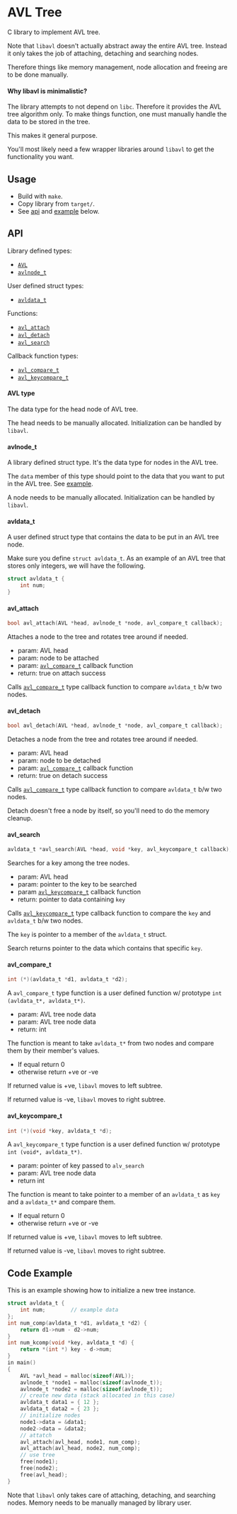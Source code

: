 # AVL Tree
C library to implement AVL tree.

Note that `libavl` doesn't actually abstract away the entire AVL tree.
Instead it only takes the job of attaching, detaching and searching nodes.

Therefore things like memory management, node allocation and freeing are to be done manually.

#### Why libavl is minimalistic?
The library attempts to not depend on `libc`.
Therefore it provides the AVL tree algorithm only.
To make things function, one must manually handle the data to be stored in the tree.

This makes it general purpose.

You'll most likely need a few wrapper libraries around `libavl` to get the functionality you want.

## Usage
- Build with `make`.
- Copy library from `target/`.
- See [api](#api) and [example](#code-example) below.

## API
Library defined types:
- [`AVL`](#avl-type)
- [`avlnode_t`](#avlnode_t)

User defined struct types:
- [`avldata_t`](#avldata_t)

Functions:
- [`avl_attach`](#avl_attach)
- [`avl_detach`](#avl_detach)
- [`avl_search`](#avl_search)

Callback function types:
- [`avl_compare_t`](#avl_compare_t)
- [`avl_keycompare_t`](#avl_keycompare_t)

#### AVL type
The data type for the head node of AVL tree.

The head needs to be manually allocated.
Initialization can be handled by `libavl`.

#### avlnode_t
A library defined struct type.
It's the data type for nodes in the AVL tree.

The `data` member of this type should point to the data that you want to put in the AVL tree.
See [example](#code-example).

A node needs to be manually allocated.
Initialization can be handled by `libavl`.

#### avldata_t
A user defined struct type that contains the data to be put in an AVL tree node.

Make sure you define `struct avldata_t`.
As an example of an AVL tree that stores only integers, we will have the following.
```c
struct avldata_t {
    int num;
}
```

#### avl_attach
```c
bool avl_attach(AVL *head, avlnode_t *node, avl_compare_t callback);
```
Attaches a node to the tree and rotates tree around if needed.

- param: AVL head
- param: node to be attached
- param: [`avl_compare_t`](#avl_compare_t) callback function
- return: true on attach success

Calls [`avl_compare_t`](#avl_compare_t) type callback function to compare `avldata_t` b/w two nodes.

#### avl_detach
```c
bool avl_detach(AVL *head, avlnode_t *node, avl_compare_t callback);
```

Detaches a node from the tree and rotates tree around if needed.

- param: AVL head
- param: node to be detached
- param: [`avl_compare_t`](#avl_compare_t) callback function
- return: true on detach success

Calls [`avl_compare_t`](#avl_compare_t) type callback function to compare `avldata_t` b/w two nodes.

Detach doesn't free a node by itself, so you'll need to do the memory cleanup.

#### avl_search
```c
avldata_t *avl_search(AVL *head, void *key, avl_keycompare_t callback);
```

Searches for a key among the tree nodes.

- param: AVL head
- param: pointer to the key to be searched
- param [`avl_keycompare_t`](#avl_keycompare_t) callback function
- return: pointer to data containing `key`

Calls [`avl_keycompare_t`](#avl_keycompare_t) type callback function to compare the `key` and `avldata_t` b/w two nodes.

The `key` is pointer to a member of the `avldata_t` struct.

Search returns pointer to the data which contains that specific `key`.

#### avl_compare_t
```c
int (*)(avldata_t *d1, avldata_t *d2);
```

A `avl_compare_t` type function is a user defined function w/ prototype `int (avldata_t*, avldata_t*)`.

- param: AVL tree node data
- param: AVL tree node data
- return: int

The function is meant to take `avldata_t*` from two nodes and compare them by their member's values.

- If equal return 0
- otherwise return +ve or -ve

If returned value is +ve, `libavl` moves to left subtree.

If returned value is -ve, `libavl` moves to right subtree.

#### avl_keycompare_t
```c
int (*)(void *key, avldata_t *d);
```

A `avl_keycompare_t` type function is a user defined function w/ prototype `int (void*, avldata_t*)`.

- param: pointer of key passed to `alv_search`
- param: AVL tree node data
- return int

The function is meant to take pointer to a member of an `avldata_t` as `key` and a `avldata_t*` and compare them.

- If equal return 0
- otherwise return +ve or -ve

If returned value is +ve, `libavl` moves to left subtree.

If returned value is -ve, `libavl` moves to right subtree.

## Code Example
This is an example showing how to initialize a new tree instance.

```c
struct avldata_t {
    int num;        // example data
};
int num_comp(avldata_t *d1, avldata_t *d2) {
    return d1->num - d2->num;
}
int num_kcomp(void *key, avldata_t *d) {
    return *(int *) key - d->num;
}
in main()
{
    AVL *avl_head = malloc(sizeof(AVL));
    avlnode_t *node1 = malloc(sizeof(avlnode_t));
    avlnode_t *node2 = malloc(sizeof(avlnode_t));
    // create new data (stack allocated in this case)
    avldata_t data1 = { 12 };
    avldata_t data2 = { 23 };
    // initialize nodes
    node1->data = &data1;
    node2->data = &data2;
    // attatch
    avl_attach(avl_head, node1, num_comp);
    avl_attach(avl_head, node2, num_comp);
    // use tree
    free(node1);
    free(node2);
    free(avl_head);
}
```

Note that `libavl` only takes care of attaching, detaching, and searching nodes.
Memory needs to be manually managed by library user.
